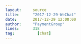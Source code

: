 ```yaml
---
layout:     source 
title:      "2017-12-29-WeChat"
date:       2017-12-29 12:00:00
author:     "PaymentGroup"
lines:      318 
tag:		  [chat]
---
```

